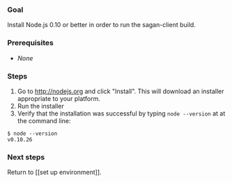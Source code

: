 ### Goal

Install Node.js 0.10 or better in order to run the sagan-client build.

### Prerequisites

 - *None*

### Steps

1. Go to http://nodejs.org and click "Install". This will download an installer appropriate to your platform.
2. Run the installer
3. Verify that the installation was successful by typing `node --version` at at the command line:
```
$ node --version
v0.10.26
```

### Next steps

Return to [[set up environment]].
